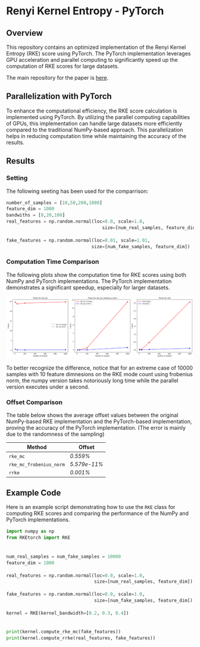 # Renyi Kernel Entropy - PyTorch

## Overview
This repository contains an optimized implementation of the Renyi Kernel Entropy (RKE) score using PyTorch. The PyTorch implementation leverages GPU acceleration and parallel computing to significantly speed up the computation of RKE scores for large datasets. 

The main repository for the paper is <a href='https://github.com/mjalali/renyi-kernel-entropy/tree/main'>here</a>.

## Parallelization with PyTorch
To enhance the computational efficiency, the RKE score calculation is implemented using PyTorch. By utilizing the parallel computing capabilities of GPUs, this implementation can handle large datasets more efficiently compared to the traditional NumPy-based approach. This parallelization helps in reducing computation time while maintaining the accuracy of the results.

## Results
### Setting
The following seeting has been used for the comparrison:
```python
number_of_samples = [10,50,200,1000]
feature_dim = 1000
bandwiths = [8,20,100]
real_features = np.random.normal(loc=0.0, scale=1.0,
                                    size=[num_real_samples, feature_dim])

fake_features = np.random.normal(loc=0.01, scale=1.01,
                                size=[num_fake_samples, feature_dim])
```
### Computation Time Comparison
The following plots show the computation time for RKE scores using both NumPy and PyTorch implementations. The PyTorch implementation demonstrates a significant speedup, especially for larger datasets.

![Computation Times for RKE_MC](rke_time_plots.png)


To better recognize the difference, notice that for an extreme case of 10000 samples with 10 feature dimnesions on the RKE mode count using frobenius norm, the numpy version takes notoriously long time while the parallel version executes under a second.
### Offset Comparison
The table below shows the average offset values between the original NumPy-based RKE implementation and the PyTorch-based implementation, proving the accuracy of the PyTorch implementation. (The error is mainly due to the randomness of the sampling)

| Method                  | Offset |
|-------------------------|--------|
| `rke_mc`                | *0.559%*|
| `rke_mc_frobenius_norm` | *5.579e-11%*|
| `rrke`                  | *0.001%*|


## Example Code
Here is an example script demonstrating how to use the `RKE` class for computing RKE scores and comparing the performance of the NumPy and PyTorch implementations.

```python
import numpy as np
from RKEtorch import RKE


num_real_samples = num_fake_samples = 10000
feature_dim = 1000

real_features = np.random.normal(loc=0.0, scale=1.0,
                                 size=[num_real_samples, feature_dim])

fake_features = np.random.normal(loc=0.0, scale=1.0,
                                 size=[num_fake_samples, feature_dim])

kernel = RKE(kernel_bandwidth=[0.2, 0.3, 0.4])


print(kernel.compute_rke_mc(fake_features))
print(kernel.compute_rrke(real_features, fake_features))
```
